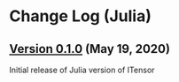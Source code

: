 # Change Log (Julia)
 
<a name="v0.1.0"></a>
## [Version 0.1.0](https://github.com/ITensor/ITensors.jl/tree/v0.1.0) (May 19, 2020) ##

Initial release of Julia version of ITensor


